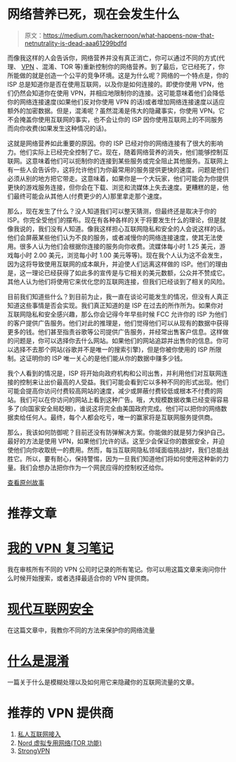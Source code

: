 # 网络营养已死，现在会发生什么

> 原文：<https://medium.com/hackernoon/what-happens-now-that-netnutrality-is-dead-aaa61299bdfd>

而像我这样的人会告诉你，网络营养并没有真正消亡，你可以通过不同的方式(代理、 [VPN](https://hackernoon.com/tagged/vpn) 、混淆、TOR 等)重新控制你的网络营养。到了最后，它已经死了，你所能做的就是创造一个公平的竞争环境。这是为什么呢？网络的一个特点是，你的 ISP 总是知道你是否在使用互联网，以及你是如何连接的。即使你使用 VPN，他们仍然会知道你在使用 VPN，并相应地限制你的连接。这可能意味着他们会降低你的网络连接速度(如果他们反对你使用 VPN 的话)或者增加网络连接速度以适应额外的加密数据。但是，混淆呢？虽然混淆是伟大的隐藏事实，你使用 VPN。它不会掩盖你使用互联网的事实，也不会让你的 ISP 因你使用互联网上的不同服务而向你收费(如果发生这种情况的话)。

这就是网络营养如此重要的原因。你的 ISP 已经对你的网络连接有了很大的影响力。他们实际上已经完全控制了它。现在，随着网络营养的消失，他们能够控制互联网。这意味着他们可以扼制你的连接到某些服务或完全阻止其他服务。互联网上有一些人会告诉你，这将允许他们为你最常用的服务提供更快的速度。问题是他们必须从别的地方把它带走。这意味着，如果你是一个大玩家，他们可能会为你提供更快的游戏服务连接，但你会在下载、浏览和流媒体上失去速度。更糟糕的是，他们最终可能会从其他人(付费更少的人)那里拿走那个速度。

那么，现在发生了什么？没人知道我们可以整天猜测，但最终还是取决于你的 ISP。你完全受他们的摆布。现在有各种各样的关于将要发生什么的理论，但是就像我说的，我们没有人知道。像我这样担心互联网隐私和安全的人会说这样的话。他们会屏蔽某些他们认为不良的服务，或者减慢你的网络连接速度，使其无法使用。很多人认为他们会根据你连接的服务向你收费。流媒体每小时 1.25 美元，游戏每小时 2.00 美元，浏览每小时 1.00 美元等等)。现在我个人认为这不会发生，因为这将导致使用互联网的成本飙升，并迫使人们远离这样做的 ISP。他们的理由是，这一理论已经获得了如此多的宣传是与它相关的美元数额，公众并不赞成它。其他人认为他们将使用它来优化您的互联网连接，但我们已经谈到了相关的风险。

目前我们知道些什么？到目前为止，我一直在谈论可能发生的情况，但没有人真正知道这些事情是否会实现。我们真正知道的是 ISP 在过去的所作所为。如果你对互联网隐私和安全感兴趣，那么你会记得今年早些时候 FCC 允许你的 ISP 为他们的客户提供广告服务。他们对此的推理是，他们觉得他们可以从现有的数据中获得更多的钱。他们甚至指责谷歌等公司提供广告服务，并经常出售客户信息。这样做的问题是，你可以选择你去什么网站。如果他们的网站追踪并出售你的信息。你可以选择不去那个网站(谷歌并不是唯一的搜索引擎)，但是你被你使用的 ISP 所限制。这证明你的 ISP 唯一关心的是他们能从你的数据中赚多少钱。

我个人看到的情况是，ISP 将开始向政府机构和公司出售，并利用他们对互联网连接的控制来让出价最高的人受益。我们可能会看到它以多种不同的形式出现。他们可能会提高你访问付费较高网站的速度，减少或屏蔽付费较低或根本不付费的网站。我们可以在你访问的网站上看到这种广告。哦，大规模数据收集已经变得容易多了(向国家安全局眨眼)，谁说这将完全由美国政府完成。他们可以把你的网络数据卖给任何人。最终，每个人都会吃亏，唯一的赢家将是互联网服务提供商。

那么，我该如何防御呢？目前还没有防弹解决方案。你能做的就是努力保护自己。最好的方法是使用 VPN，如果他们允许的话。这至少会保证你的数据安全，并迫使他们向你收取统一的费用。然而，每当互联网隐私领域面临挑战时，我们总能战胜它。所以，要有耐心，保持警惕，因为一旦我们知道他们将如何使用这种新的力量。我们会想办法把你作为一个网民应得的控制权还给你。

[查看原创故事](https://www.prevsec.org/single-post/2017/12/19/What-Happens-Now-that-Netnutrality-is-Dead)

# 推荐文章

# [我的 VPN 复习笔记](https://www.prevsec.org/single-post/2017/04/01/My-VPN-Review-Notes)

我在审核所有不同的 VPN 公司时记录的所有笔记。你可以用这篇文章来询问你什么时候开始搜索，或者选择最适合你的 VPN 提供商。

# [现代互联网安全](https://www.prevsec.org/single-post/2017/03/04/Internet-Security-In-The-Modern-Age)

在这篇文章中，我教你不同的方法来保护你的网络流量

# [什么是混淆](/@Jekyl/what-is-obfuscation-30d8cc68b4d8)

一篇关于什么是模糊处理以及如何用它来隐藏你的互联网流量的文章。

# 推荐的 VPN 提供商

1.  [私人互联网接入](https://www.privateinternetaccess.com/pages/buy-vpn/vpnkld)
2.  [Nord 虚拟专用网络(TOR 功能)](https://go.nordvpn.net/aff_c?offer_id=15&aff_id=3283)
3.  [StrongVPN](http://strongvpn.com/?offer_id=4&aff_id=3114)